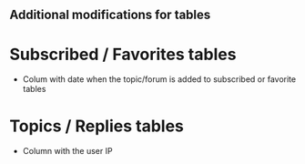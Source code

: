 Additional modifications for tables
-----------------------------------

Subscribed / Favorites tables
=============================

* Colum with date when the topic/forum is added to subscribed or favorite tables

Topics / Replies tables
=======================

* Column with the user IP
